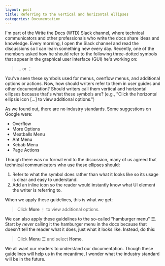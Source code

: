 ```yaml
---
layout: post
title: Referring to the vertical and horizontal ellipses
categories: Documentation
---
```


I'm part of the Write the Docs (WTD) Slack channel, where technical communicators and other professionals who write the docs share ideas and knowledge. Every morning, I open the Slack channel and read the discussions so I can learn something new every day. Recently, one of the members asked how he should refer to the following three-dotted symbols that appear in the graphical user interface (GUI) he's working on:

> &hellip;
> or
> &#8942;

You've seen these symbols used for menus, overflow menus, and additional options or actions. Now, how should writers refer to them in user guides and other documentation? Should writers call them vertical and horizontal ellipses because that's what these symbols are? (e.g., "Click the horizontal ellipsis icon […] to view additional options.")

As we found out, there are no industry standards. Some suggestions on Google were:

* Overflow
* More Options
* Meatballs Menu
* Ant Menu
* Kebab Menu
* Page Actions

Though there was no formal end to the discussion, many of us agreed that technical communicators who use these ellipses should:

1. Refer to what the symbol does rather than what it looks like so its usage is clear and easy to understand.
2. Add an inline icon so the reader would instantly know what UI element the writer is referring to.

When we apply these guidelines, this is what we get:
> Click **More** &#8942; to view additional options.

We can also apply these guidelines to the so-called "hamburger menu" &#9776;. Start by *never* calling it the hamburger menu in the docs because that doesn't tell the reader what it does, just what it looks like. Instead, do this:
> Click **Menu** &#9776; and select **Home**.

We all want our readers to understand our documentation. Though these guidelines will help us in the meantime, I wonder what the industry standard will be in the future.
